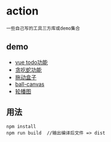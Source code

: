 # action
    一些自己写的工具三方库或demo集合

## demo
- [vue todo功能](https://jxiangji.github.io/action/demo/vue-todo)
- [贪吃蛇功能](https://jxiangji.github.io/action/demo/snake-game)
- [拖动盒子](https://jxiangji.github.io/action/demo/drag-move)
- [ball-canvas](https://jxiangji.github.io/action/demo/ball-canvas)
- [轮播图](https://jxiangji.github.io/action/demo/banner)

## 用法
```$xslt
npm install
npm run build  //输出编译后文件 => dist
```




